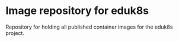 Image repository for eduk8s
===========================

Repository for holding all published container images for the eduk8s project.
